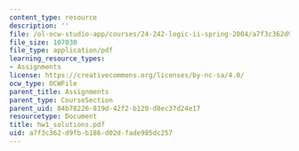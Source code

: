```yaml
---
content_type: resource
description: ''
file: /ol-ocw-studio-app/courses/24-242-logic-ii-spring-2004/a7f3c362d9fbb186d02dfade985dc257_hw1_solutions.pdf
file_size: 107030
file_type: application/pdf
learning_resource_types:
- Assignments
license: https://creativecommons.org/licenses/by-nc-sa/4.0/
ocw_type: OCWFile
parent_title: Assignments
parent_type: CourseSection
parent_uid: 84b78226-819d-42f2-b120-d8ec37d24e17
resourcetype: Document
title: hw1_solutions.pdf
uid: a7f3c362-d9fb-b186-d02d-fade985dc257
---
```

